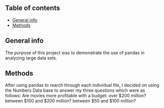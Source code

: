 ## Table of contents
* [General info](#general-info)
* [Methods](#methods)


## General info
The purpose of this project was to demonstrate the use of pandas in analyzing large data sets. 
	
## Methods
After using pandas to rearch through each individual file, I decided on using the Numbers Data base to answer my three questions which were as follows:
    Are movies more profitable with a budget:
    over $200 million?
    between $100 and $200 million?
    between $50 and $100 million?
